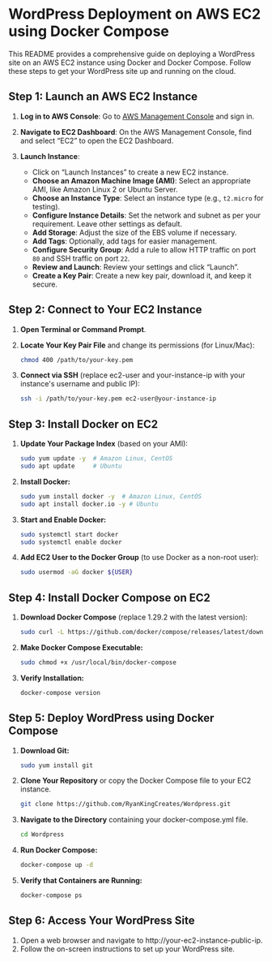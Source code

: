 # WordPress Deployment on AWS EC2 using Docker Compose

This README provides a comprehensive guide on deploying a WordPress site on an AWS EC2 instance using Docker and Docker Compose. Follow these steps to get your WordPress site up and running on the cloud.

## Step 1: Launch an AWS EC2 Instance

1. **Log in to AWS Console**: Go to [AWS Management Console](https://aws.amazon.com/console/) and sign in.

2. **Navigate to EC2 Dashboard**: On the AWS Management Console, find and select “EC2” to open the EC2 Dashboard.

3. **Launch Instance**:
   - Click on “Launch Instances” to create a new EC2 instance.
   - **Choose an Amazon Machine Image (AMI)**: Select an appropriate AMI, like Amazon Linux 2 or Ubuntu Server.
   - **Choose an Instance Type**: Select an instance type (e.g., `t2.micro` for testing).
   - **Configure Instance Details**: Set the network and subnet as per your requirement. Leave other settings as default.
   - **Add Storage**: Adjust the size of the EBS volume if necessary.
   - **Add Tags**: Optionally, add tags for easier management.
   - **Configure Security Group**: Add a rule to allow HTTP traffic on port `80` and SSH traffic on port `22`.
   - **Review and Launch**: Review your settings and click “Launch”.
   - **Create a Key Pair**: Create a new key pair, download it, and keep it secure.

## Step 2: Connect to Your EC2 Instance

1. **Open Terminal or Command Prompt**.

2. **Locate Your Key Pair File** and change its permissions (for Linux/Mac):
   ```bash
   chmod 400 /path/to/your-key.pem
4. **Connect via SSH** (replace ec2-user and your-instance-ip with your instance's username and public IP):
   ```bash
   ssh -i /path/to/your-key.pem ec2-user@your-instance-ip
## Step 3: Install Docker on EC2
1. **Update Your Package Index** (based on your AMI):
   ```bash
   sudo yum update -y  # Amazon Linux, CentOS
   sudo apt update     # Ubuntu
2. **Install Docker:**
   ```bash
   sudo yum install docker -y  # Amazon Linux, CentOS
   sudo apt install docker.io -y # Ubuntu
3. **Start and Enable Docker:**
   ```bash
   sudo systemctl start docker
   sudo systemctl enable docker
4. **Add EC2 User to the Docker Group** (to use Docker as a non-root user):
   ```bash
   sudo usermod -aG docker ${USER}
## Step 4: Install Docker Compose on EC2
1. **Download Docker Compose** (replace 1.29.2 with the latest version):
   ```bash
   sudo curl -L https://github.com/docker/compose/releases/latest/download/docker-compose-$(uname -s)-$(uname -m) -o /usr/local/bin/docker-compose
2. **Make Docker Compose Executable:**
   ```bash
   sudo chmod +x /usr/local/bin/docker-compose
3. **Verify Installation:**
   ```bash
   docker-compose version
## Step 5: Deploy WordPress using Docker Compose
1. **Download Git:**
   ```bash
   sudo yum install git
3. **Clone Your Repository** or copy the Docker Compose file to your EC2 instance.
   ```bash
   git clone https://github.com/RyanKingCreates/Wordpress.git
5. **Navigate to the Directory** containing your docker-compose.yml file.
   ```bash
   cd Wordpress
7. **Run Docker Compose:**
   ```bash
   docker-compose up -d
8. **Verify that Containers are Running:**
   ```bash
   docker-compose ps
## Step 6: Access Your WordPress Site
1. Open a web browser and navigate to http://your-ec2-instance-public-ip.
2. Follow the on-screen instructions to set up your WordPress site.
